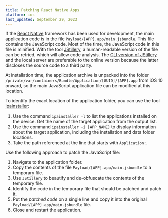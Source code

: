 ```yaml
---
title: Patching React Native Apps
platform: ios
last_updated: September 29, 2023
---
```


If the [React Native](https://facebook.github.io/react-native "React Native") framework has been used for development, the main application code is in the file `Payload/[APP].app/main.jsbundle`. This file contains the JavaScript code. Most of the time, the JavaScript code in this file is minified. With the tool [JStillery](https://mindedsecurity.github.io/jstillery "JStillery"), a human-readable version of the file can be retried, which will allow code analysis. The [CLI version of JStillery](https://github.com/mindedsecurity/jstillery/ "CLI version of JStillery") and the local server are preferable to the online version because the latter discloses the source code to a third party.

At installation time, the application archive is unpacked into the folder `/private/var/containers/Bundle/Application/[GUID]/[APP].app` from iOS 10 onward, so the main JavaScript application file can be modified at this location.

To identify the exact location of the application folder, you can use the tool [ipainstaller](https://cydia.saurik.com/package/com.slugrail.ipainstaller/ "ipainstaller"):

1. Use the command `ipainstaller -l` to list the applications installed on the device. Get the name of the target application from the output list.
2. Use the command `ipainstaller -i [APP_NAME]` to display information about the target application, including the installation and data folder locations.
3. Take the path referenced at the line that starts with `Application:`.

Use the following approach to patch the JavaScript file:

1. Navigate to the application folder.
2. Copy the contents of the file `Payload/[APP].app/main.jsbundle` to a temporary file.
3. Use `JStillery` to beautify and de-obfuscate the contents of the temporary file.
4. Identify the code in the temporary file that should be patched and patch it.
5. Put the _patched code_ on a single line and copy it into the original `Payload/[APP].app/main.jsbundle` file.
6. Close and restart the application.
